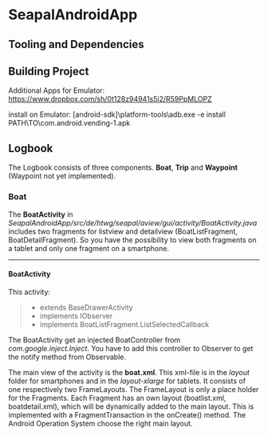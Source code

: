 SeapalAndroidApp
================

Tooling and Dependencies
------------------------



Building Project
----------------

Additional Apps for Emulator: https://www.dropbox.com/sh/0t128z94941s5i2/R59PpMLOPZ

install on Emulator: [android-sdk]\platform-tools\adb.exe -e install PATH\TO\com.android.vending-1.apk



Logbook
----------------

The Logbook consists of three components. **Boat**, **Trip** and **Waypoint** (Waypoint not yet implemented). 


### Boat

The **BoatActivity** in *SeapalAndroidApp/src/de/htwg/seapal/aview/gui/activity/BoatActivity.java* includes
two fragments for listview and detailview (BoatListFragment, BoatDetailFragment). So you have the possibility
to view both fragments on a tablet and only one fragment on a smartphone.

---

#### BoatActivity

This activity:  

>* extends BaseDrawerActivity 
>* implements IObserver
>* implements BoatListFragment.ListSelectedCallback  

The BoatActivity get an injected BoatController from *com.google.inject.Inject*. You have to add this controller
to Observer to get the notify method from Observable. 

The main view of the activity is the **boat.xml**. This xml-file is in the *layout* folder for smartphones and in the 
*layout-xlarge* for tablets. It consists of one respectively two FrameLayouts. The FrameLayout is only a place holder 
for the Fragments. Each Fragment has an own layout (boatlist.xml, boatdetail.xml), which will be dynamically added to 
the main layout. This is implemented with a FragmentTransaction in the onCreate() method. The Android Operation 
System choose the right main layout. 























